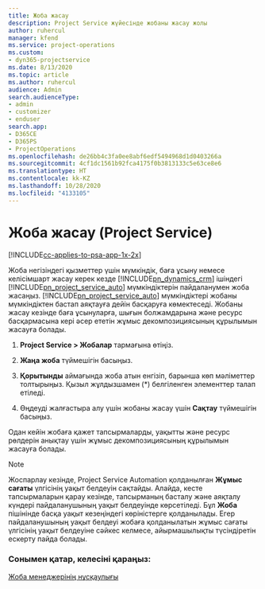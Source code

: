 ```yaml
---
title: Жоба жасау
description: Project Service жүйесінде жобаны жасау жолы
author: ruhercul
manager: kfend
ms.service: project-operations
ms.custom:
- dyn365-projectservice
ms.date: 8/13/2020
ms.topic: article
ms.author: ruhercul
audience: Admin
search.audienceType:
- admin
- customizer
- enduser
search.app:
- D365CE
- D365PS
- ProjectOperations
ms.openlocfilehash: de26bb4c3fa0ee8abf6edf5494968d1d0403266a
ms.sourcegitcommit: 4cf1dc1561b92fca4175f0b3813133c5e63ce8e6
ms.translationtype: HT
ms.contentlocale: kk-KZ
ms.lasthandoff: 10/28/2020
ms.locfileid: "4133105"
---
```

# <a name="create-a-project-project-service"></a>Жоба жасау (Project Service)

[!INCLUDE[cc-applies-to-psa-app-1x-2x](../includes/cc-applies-to-psa-app-1x-2x.md)]

Жоба негізіндегі қызметтер үшін мүмкіндік, баға ұсыну немесе келісімшарт жасау керек кезде [!INCLUDE[pn_dynamics_crm](../includes/pn-dynamics-crm.md)] ішіндегі [!INCLUDE[pn_project_service_auto](../includes/pn-project-service-auto.md)] мүмкіндіктерін пайдаланумен жоба жасаңыз. [!INCLUDE[pn_project_service_auto](../includes/pn-project-service-auto.md)] мүмкіндіктері жобаны мүмкіндіктен бастап аяқтауға дейін басқаруға көмектеседі. Жобаны жасау кезінде баға ұсынуларға, шығын болжамдарына және ресурс басқармасына кері әсер ететін жұмыс декомпозициясының құрылымын жасауға болады.  
  
1.  **Project Service > Жобалар** тармағына өтіңіз.  
  
2.  **Жаңа жоба** түймешігін басыңыз.  
  
3.  **Қорытынды** аймағында жоба атын енгізіп, барынша көп мәліметтер толтырыңыз. Қызыл жұлдызшамен (*) белгіленген элементтер талап етіледі.  
  
4.  Өңдеуді жалғастыра алу үшін жобаны жасау үшін **Сақтау** түймешігін басыңыз.  
  
Одан кейін жобаға қажет тапсырмаларды, уақытты және ресурс рөлдерін анықтау үшін жұмыс декомпозициясының құрылымын жасауға болады.  

> [!NOTE]
> Жоспарлау кезінде, Project Service Automation қолданылған **Жұмыс сағаты** үлгісінің уақыт белдеуін сақтайды. Алайда, кесте тапсырмаларын қарау кезінде, тапсырманың басталу және аяқталу күндері пайдаланушының уақыт белдеуінде көрсетіледі. Бұл **Жоба** пішінінде басқа уақыт кезеңіндегі көріністерге қолданылады. Егер пайдаланушының уақыт белдеуі жобаға қолданылатын жұмыс сағаты үлгісінің уақыт белдеуіне сәйкес келмесе, айырмашылықты түсіндіретін ескерту пайда болады. 
  
### <a name="see-also"></a>Сонымен қатар, келесіні қараңыз:  
 [Жоба менеджерінің нұсқаулығы](../psa/project-manager-guide.md)
